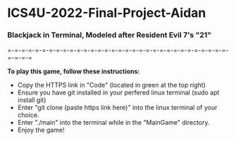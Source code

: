 # ICS4U-2022-Final-Project-Aidan

### Blackjack in Terminal, Modeled after Resident Evil 7's "21"

=-=-=-=-=-=-=-=-=-=-=-=-=-=-=-=-=-=-=-=-=-=-=-=-=-=-=-=-=-=-=-=-=-=-=-=

<b>To play this game, follow these instructions:</b>
<ul>
<li>Copy the HTTPS link in "Code" (located in green at the top right)</li>
<li>Ensure you have git installed in your perfered linux terminal (sudo apt install git)</li>
<li>Enter "git clone (paste https link here)" into the linux terminal of your choice.</li>
<li>Enter "./main" into the terminal while in the "MainGame" directory.</li>
<li>Enjoy the game!</li>
</ul>
